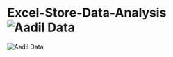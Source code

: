 
# Excel-Store-Data-Analysis![Aadil Data](https://github.com/username/repo-name/blob/main/images/aadil-data.png?raw=true)

![Aadil Data](https://github.com/user-attachments/assets/9a0eca4c-b5e3-4a06-90de-9759177ce73c)
